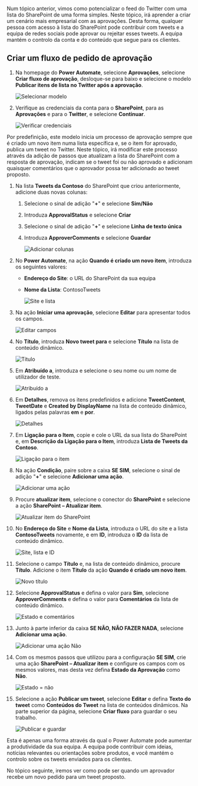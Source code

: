 Num tópico anterior, vimos como potencializar o feed do Twitter com uma lista do SharePoint de uma forma simples. Neste tópico, irá aprender a criar um cenário mais empresarial com as aprovações. Desta forma, qualquer pessoa com acesso à lista do SharePoint pode contribuir com tweets e a equipa de redes sociais pode aprovar ou rejeitar esses tweets. A equipa mantém o controlo da conta e do conteúdo que segue para os clientes. 

## <a name="create-an-approval-request-flow"></a>Criar um fluxo de pedido de aprovação
1. Na homepage do **Power Automate**, selecione **Aprovações**, selecione **Criar fluxo de aprovação**, desloque-se para baixo e selecione o modelo **Publicar itens de lista no Twitter após a aprovação**. 
   
    ![Selecionar modelo](./media/learning-approval-center/create-approval.png)
2. Verifique as credenciais da conta para o **SharePoint**, para as **Aprovações** e para o **Twitter**, e selecione **Continuar**. 
   
    ![Verificar credenciais](./media/learning-approval-center/verify-credentials.png)

Por predefinição, este modelo inicia um processo de aprovação sempre que é criado um novo item numa lista específica e, se o item for aprovado, publica um tweet no Twitter. Neste tópico, irá modificar este processo através da adição de passos que atualizam a lista do SharePoint com a resposta de aprovação, indicam se o tweet foi ou não aprovado e adicionam quaisquer comentários que o aprovador possa ter adicionado ao tweet proposto. 

1. Na lista **Tweets da Contoso** do SharePoint que criou anteriormente, adicione duas novas colunas:
   
   1. Selecione o sinal de adição "**+**" e selecione **Sim/Não**
   2. Introduza **ApprovalStatus** e selecione **Criar**
   3. Selecione o sinal de adição "**+**" e selecione **Linha de texto única**
   4. Introduza **ApproverComments** e selecione **Guardar**
      
      ![Adicionar colunas](./media/learning-approval-center/new-columns.png)
2. No **Power Automate**, na ação **Quando é criado um novo item**, introduza os seguintes valores:
   
   * **Endereço do Site**: o URL do SharePoint da sua equipa
   * **Nome da Lista**: ContosoTweets
     
     ![Site e lista](./media/learning-approval-center/site-address.png)
3. Na ação **Iniciar uma aprovação**, selecione **Editar** para apresentar todos os campos. 
   
    ![Editar campos](./media/learning-approval-center/edit-all-fields.png)
4. No **Título**, introduza **Novo tweet para** e selecione **Título** na lista de conteúdo dinâmico. 
   
    ![Título](./media/learning-approval-center/tweet-title.png)
5. Em **Atribuído a**, introduza e selecione o seu nome ou um nome de utilizador de teste. 
   
    ![Atribuído a](./media/learning-approval-center/tweet-assigned-to.png)
6. Em **Detalhes**, remova os itens predefinidos e adicione **TweetContent**, **TweetDate** e **Created by DisplayName** na lista de conteúdo dinâmico, ligados pelas palavras **em** e **por**. 
   
    ![Detalhes](./media/learning-approval-center/tweet-details.png)
7. Em **Ligação para o Item**, copie e cole o URL da sua lista do SharePoint e, em **Descrição da Ligação para o Item**, introduza **Lista de Tweets da Contoso**. 
   
    ![Ligação para o item](./media/learning-approval-center/tweet-item-link.png)
8. Na ação **Condição**, paire sobre a caixa **SE SIM**, selecione o sinal de adição "**+**" e selecione **Adicionar uma ação**. 
   
    ![Adicionar uma ação](./media/learning-approval-center/add-an-action.png)
9. Procure **atualizar item**, selecione o conector do **SharePoint** e selecione a ação **SharePoint – Atualizar item**.
   
    ![Atualizar item do SharePoint](./media/learning-approval-center/update-item.png)
10. No **Endereço do Site** e **Nome da Lista**, introduza o URL do site e a lista **ContosoTweets** novamente, e em **ID**, introduza o **ID** da lista de conteúdo dinâmico. 
    
     ![Site, lista e ID](./media/learning-approval-center/address-list-id.png)
11. Selecione o campo **Título** e, na lista de conteúdo dinâmico, procure **Título**. Adicione o item **Título** da ação **Quando é criado um novo item**. 
    
     ![Novo título](./media/learning-approval-center/add-title.png)
12. Selecione **ApprovalStatus** e defina o valor para **Sim**, selecione **ApproverComments** e defina o valor para **Comentários** da lista de conteúdo dinâmico. 
    
     ![Estado e comentários](./media/learning-approval-center/approver-status.png)
13. Junto à parte inferior da caixa **SE NÃO, NÃO FAZER NADA**, selecione **Adicionar uma ação**.
    
     ![Adicionar uma ação Não](./media/learning-approval-center/add-a-no-action.png)
14. Com os mesmos passos que utilizou para a configuração **SE SIM**, crie uma ação **SharePoint – Atualizar item** e configure os campos com os mesmos valores, mas desta vez defina **Estado da Aprovação** como **Não**. 
    
     ![Estado = não](./media/learning-approval-center/status-no.png)
15. Selecione a ação **Publicar um tweet**, selecione **Editar** e defina **Texto do tweet** como **Conteúdos do Tweet** na lista de conteúdos dinâmicos.  Na parte superior da página, selecione **Criar fluxo** para guardar o seu trabalho. 
    
     ![Publicar e guardar](./media/learning-approval-center/post-tweet.png)

Esta é apenas uma forma através da qual o Power Automate pode aumentar a produtividade da sua equipa. A equipa pode contribuir com ideias, notícias relevantes ou orientações sobre produtos, e você mantém o controlo sobre os tweets enviados para os clientes.

No tópico seguinte, iremos ver como pode ser quando um aprovador recebe um novo pedido para um tweet proposto. 

